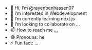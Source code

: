 - 👋 Hi, I’m @rayenbenhassen07
- 👀 I’m interested in Webdevelopment
- 🌱 I’m currently learning next.js
- 💞️ I’m looking to collaborate on ...
- 📫 How to reach me [...](https://rayenbenhassen.com/)
- 😄 Pronouns: he
- ⚡ Fun fact: ...

<!---
rayenbenhassen07/rayenbenhassen07 is a ✨ special ✨ repository because its `README.md` (this file) appears on your GitHub profile.
You can click the Preview link to take a look at your changes.
--->

